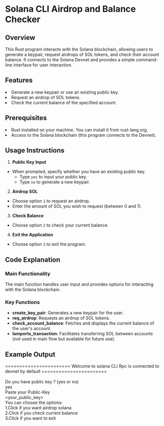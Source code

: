 # Solana CLI Airdrop and Balance Checker

## Overview

<p> This Rust program interacts with the Solana blockchain, allowing users to generate a keypair, request airdrops of SOL tokens, and check their account balance. It connects to the Solana Devnet and provides a simple command-line interface for user interaction.
</p>

## Features 
<li>Generate a new keypair or use an existing public key.</li>
<li>Request an airdrop of SOL tokens.</li>
<li>Check the current balance of the specified account.</li>

## Prerequisites

<li>Rust installed on your machine. You can install it from rust-lang.org.</li>
<li>Access to the Solana blockchain (this program connects to the Devnet).</li>

## Usage Instructions

1. **Public Key Input**
- When prompted, specify whether you have an existing public key.
  - Type `yes` to input your public key.
  - Type `no` to generate a new keypair.

2. **Airdrop SOL**
- Choose option `1` to request an airdrop.
- Enter the amount of SOL you wish to request (between 0 and 1).

3. **Check Balance**
- Choose option `2` to check your current balance.

4. **Exit the Application**
- Choose option `3` to exit the program.

## Code Explanation

### Main Functionality
The main function handles user input and provides options for interacting with the Solana blockchain.

### Key Functions
- **create_key_pair**: Generates a new keypair for the user.
- **req_airdrop**: Requests an airdrop of SOL tokens.
- **check_account_balance**: Fetches and displays the current balance of the user's account.
- **lamports_transaction**: Facilitates transferring SOL between accounts (not used in main flow but available for future use).

## Example Output

======================= Welcome to solana CLI Rpc is connected to devnet by default ======================= <br/>
<br/>
Do you have public key ? (yes or no)
<br/>
yes
<br/>
Paste your Public-Key
<br/>
<your_public_key>
<br/>
You can choose the options:
<br/>
1.Click if you want airdrop solana
<br/>
2.Click if you check current balance
<br/>
3.Click if you want to exit
<br/>



